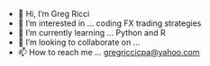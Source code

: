 - 👋 Hi, I’m Greg Ricci
- 👀 I’m interested in ... coding FX trading strategies
- 🌱 I’m currently learning ... Python and R
- 💞️ I’m looking to collaborate on ...
- 📫 How to reach me ... gregriccicpa@yahoo.com

<!---
GregRicciCPA/GregRicciCPA is a ✨ special ✨ repository because its `README.md` (this file) appears on your GitHub profile.
You can click the Preview link to take a look at your changes.
--->
